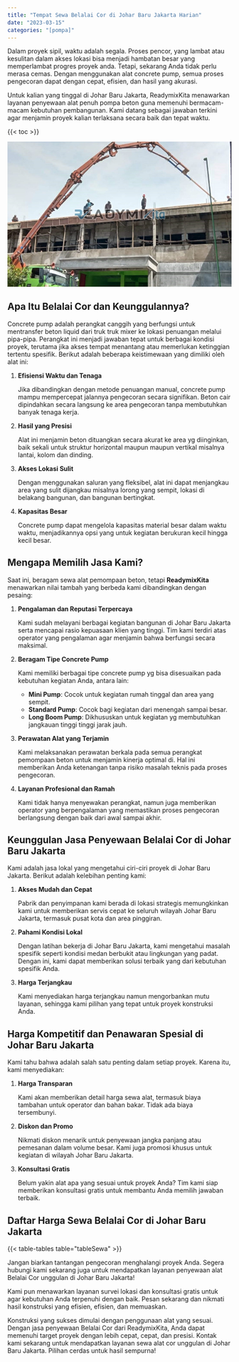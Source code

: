 ```yaml
---
title: "Tempat Sewa Belalai Cor di Johar Baru Jakarta Harian"
date: "2023-03-15"
categories: "[pompa]"
---
```


Dalam proyek sipil, waktu adalah segala. Proses pencor,  yang lambat atau kesulitan dalam akses lokasi bisa menjadi hambatan besar yang memperlambat progres proyek anda. Tetapi, sekarang Anda tidak perlu merasa cemas. Dengan menggunakan alat concrete pump, semua proses pengecoran dapat dengan cepat, efisien, dan hasil yang akurasi.

Untuk kalian yang tinggal di Johar Baru Jakarta, ReadymixKita menawarkan layanan penyewaan alat penuh pompa beton guna memenuhi bermacam-macam kebutuhan pembangunan. Kami datang sebagai jawaban terkini agar menjamin proyek kalian terlaksana secara baik dan tepat waktu.

{{< toc >}}

![Tempat Sewa Belalai Cor di Johar Baru Jakarta Harian](/images/pompa/sewa-pompa-05.jpg)

## Apa Itu Belalai Cor dan Keunggulannya?

Concrete pump adalah perangkat canggih yang berfungsi untuk mentransfer beton liquid dari truk truk mixer ke lokasi penuangan melalui pipa-pipa. Perangkat ini menjadi jawaban tepat untuk berbagai kondisi proyek, terutama jika akses tempat menantang atau memerlukan ketinggian tertentu spesifik. Berikut adalah beberapa keistimewaan yang dimiliki oleh alat ini:

1. **Efisiensi Waktu dan Tenaga**

   Jika dibandingkan dengan metode penuangan manual, concrete pump mampu mempercepat jalannya pengecoran secara signifikan. Beton cair dipindahkan secara langsung ke area pengecoran tanpa membutuhkan banyak tenaga kerja.

2. **Hasil yang Presisi**

   Alat ini menjamin beton dituangkan secara akurat ke area yg diinginkan, baik sekali untuk struktur horizontal maupun maupun vertikal misalnya lantai, kolom dan dinding.

3. **Akses Lokasi Sulit**

   Dengan menggunakan saluran yang fleksibel, alat ini dapat menjangkau area yang sulit dijangkau misalnya lorong yang sempit, lokasi di belakang bangunan, dan bangunan bertingkat.

4. **Kapasitas Besar**

   Concrete pump dapat mengelola kapasitas material besar dalam waktu waktu, menjadikannya opsi yang untuk kegiatan berukuran kecil hingga kecil besar.

## Mengapa Memilih Jasa Kami?

Saat ini, beragam sewa alat pemompaan beton, tetapi **ReadymixKita** menawarkan nilai tambah yang berbeda kami dibandingkan dengan pesaing:

1. **Pengalaman dan Reputasi Terpercaya**

   Kami sudah melayani berbagai kegiatan bangunan di Johar Baru Jakarta serta mencapai rasio kepuasaan klien yang tinggi. Tim kami terdiri atas operator yang pengalaman agar menjamin bahwa berfungsi secara maksimal.

2. **Beragam Tipe Concrete Pump**

   Kami memiliki berbagai tipe concrete pump yg bisa disesuaikan pada kebutuhan kegiatan Anda, antara lain:
   - **Mini Pump**: Cocok untuk kegiatan rumah tinggal dan area yang sempit.
   - **Standard Pump**: Cocok bagi kegiatan dari menengah sampai besar.
   - **Long Boom Pump**: Dikhususkan untuk kegiatan yg membutuhkan jangkauan tinggi tinggi jarak jauh.

3. **Perawatan Alat yang Terjamin**

   Kami melaksanakan perawatan berkala pada semua perangkat pemompaan beton untuk menjamin kinerja optimal di. Hal ini memberikan Anda ketenangan tanpa risiko masalah teknis pada proses pengecoran.

4. **Layanan Profesional dan Ramah**

   Kami tidak hanya menyewakan perangkat, namun juga memberikan operator yang berpengalaman yang memastikan proses pengecoran berlangsung dengan baik dari awal sampai akhir.

## Keunggulan Jasa Penyewaan Belalai Cor di Johar Baru Jakarta

Kami adalah jasa lokal yang mengetahui ciri-ciri proyek di Johar Baru Jakarta. Berikut adalah kelebihan penting kami:

1. **Akses Mudah dan Cepat**

   Pabrik dan penyimpanan kami berada di lokasi strategis memungkinkan kami untuk memberikan servis cepat ke seluruh wilayah Johar Baru Jakarta, termasuk pusat kota dan area pinggiran.

2. **Pahami Kondisi Lokal**

   Dengan latihan bekerja di Johar Baru Jakarta, kami mengetahui masalah spesifik seperti kondisi medan berbukit atau lingkungan yang padat. Dengan ini, kami dapat memberikan solusi terbaik yang dari kebutuhan spesifik Anda.

3. **Harga Terjangkau**

   Kami menyediakan harga terjangkau namun mengorbankan mutu layanan, sehingga kami pilihan yang tepat untuk proyek konstruksi Anda.

## Harga Kompetitif dan Penawaran Spesial di Johar Baru Jakarta

Kami tahu bahwa adalah salah satu penting dalam setiap proyek. Karena itu, kami menyediakan:

1. **Harga Transparan**

   Kami akan memberikan detail harga sewa alat, termasuk biaya tambahan untuk operator dan bahan bakar. Tidak ada biaya tersembunyi.

2. **Diskon dan Promo**

   Nikmati diskon menarik untuk penyewaan jangka panjang atau pemesanan dalam volume besar. Kami juga promosi khusus untuk kegiatan di wilayah Johar Baru Jakarta.

3. **Konsultasi Gratis**

   Belum yakin alat apa yang sesuai untuk proyek Anda? Tim kami siap memberikan konsultasi gratis untuk membantu Anda memilih jawaban terbaik.

## Daftar Harga Sewa Belalai Cor di Johar Baru Jakarta

{{< table-tables table="tableSewa" >}}

Jangan biarkan tantangan pengecoran menghalangi proyek Anda. Segera hubungi kami sekarang juga untuk mendapatkan layanan penyewaan alat Belalai Cor unggulan di Johar Baru Jakarta!

Kami pun menawarkan layanan survei lokasi dan konsultasi gratis untuk agar kebutuhan Anda terpenuhi dengan baik. Pesan sekarang dan nikmati hasil konstruksi yang efisien, efisien, dan memuaskan.

Konstruksi yang sukses dimulai dengan penggunaan alat yang sesuai. Dengan jasa penyewaan Belalai Cor dari ReadymixKita, Anda dapat memenuhi target proyek dengan lebih cepat, cepat, dan presisi. Kontak kami sekarang untuk mendapatkan layanan sewa alat cor unggulan di Johar Baru Jakarta. Pilihan cerdas untuk hasil sempurna!